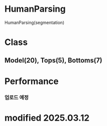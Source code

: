 # HumanParsing
 HumanParsing(segmentation)
 
# Class
## Model(20), Tops(5), Bottoms(7)

# Performance
### 업로드 예정

# modified 2025.03.12